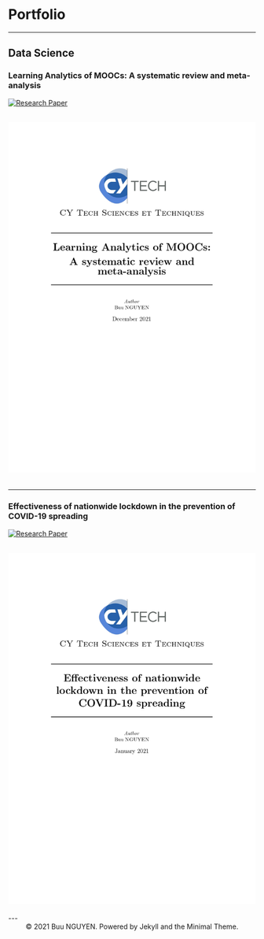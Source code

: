 # Portfolio
---
## Data Science

### Learning Analytics of MOOCs: A systematic review and meta-analysis

[![Research Paper](https://img.shields.io/badge/PDF-Research_Paper-blue?logo=adobe-acrobat-reader&logoColor=white)](pdf/Learning_Analytics_of_MOOCs.pdf)

<br>
<center><img src="images/Learning_Analytics_of_MOOCs.jpg"/></center>
<br>

---
### Effectiveness of nationwide lockdown in the prevention of COVID-19 spreading

[![Research Paper](https://img.shields.io/badge/PDF-Research_Paper-blue?logo=adobe-acrobat-reader&logoColor=white)](pdf/Effectiveness_of_nationwide_lockdown_in_the_prevention_of_COVID_19_spreading.pdf)

<br>
<center><img src="images/Effectiveness_of_nationwide_lockdown_in_the_prevention_of_COVID_19_spreading.jpg"/></center>
<br>
---
<center>© 2021 Buu NGUYEN. Powered by Jekyll and the Minimal Theme.</center>

